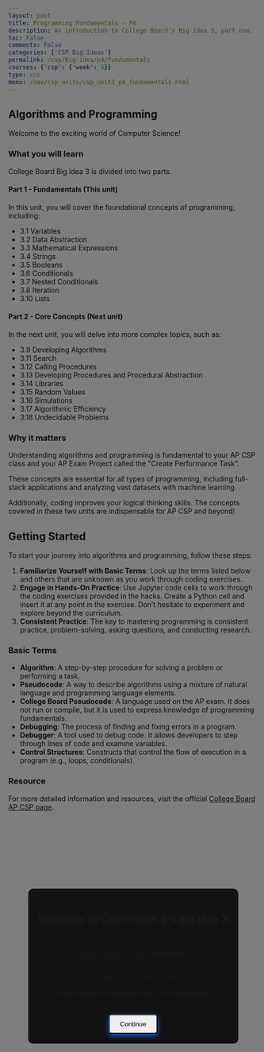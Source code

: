 ```yaml
---
layout: post
title: Programming Fundamentals - P4
description: An introduction to College Board's Big Idea 3, part one.  This is a collection of Python lessons to help students understand the fundamental algorithm and programming elementes required by College Board's AP Computer Science Principles curriculum.
toc: False
comments: False
categories: ['CSP Big Ideas']
permalink: /csp/big-idea/p4/fundamentals
courses: {'csp': {'week': 5}}
type: ccc
menu: /nav/csp_units/csp_unit3_p4_fundamentals.html
---
```


<style>
    .popup {
        position: fixed;
        display: block;
        width: auto;
        height: 100%;
        top: 0;
        left: 0;
        right: 0;
        bottom: 0;
        background-color: rgba(0,0,0,0.5);
        z-index: 2;
        }

    .popup-content {
        position: absolute;
        top: 50%;
        left: 50%;
        transform: translate(-50%, -50%);
        background-color: #121212;
        padding: 20px;
        border-radius: 10px;
        text-align: center;
    }


    .continue-btn {
        margin-top: 20px;
        padding: 10px 20px;
        border-radius: 5px;
        box-shadow: 0 4px 10px rgba(0, 110, 255, 0.9);
        cursor: pointer;
    }

    .continue-btn:hover {
        transform: translateY(-3px); /* Slight lift effect on hover */
        box-shadow: 0 6px 15px rgba(0, 110, 255, 1); /* Brighter and more intense shadow on hover */
    }
</style>

<div id="popup" class="popup">
    <div class="popup-content">
        <h2>Welcome to CSP Period 4's Big Idea 3</h2>
        <br>
        <p>Choose a topic you are interested in:</p>
        <br>
        {% include nav/p4prompt.html %}
        <br>
        <p>Press continue to navigate individual notebooks.</p>
        <button class="continue-btn" onclick="closePopup()">Continue</button>
    </div>
</div>

<script>
    function closePopup() {
        document.getElementById('popup').style.display = 'none';
    }
</script>

## Algorithms and Programming
Welcome to the exciting world of Computer Science!

### What you will learn

College Board Big Idea 3 is divided into two parts.

#### Part 1 - Fundamentals (This unit)
In this unit, you will cover the foundational concepts of programming, including:
- 3.1 Variables
- 3.2 Data Abstraction
- 3.3 Mathematical Expressions
- 3.4 Strings
- 3.5 Booleans
- 3.6 Conditionals
- 3.7 Nested Conditionals
- 3.8 Iteration
- 3.10 Lists

#### Part 2 - Core Concepts (Next unit)
In the next unit, you will delve into more complex topics, such as:
- 3.9 Developing Algorithms
- 3.11 Search
- 3.12 Calling Procedures
- 3.13 Developing Procedures and Procedural Abstraction
- 3.14 Libraries
- 3.15 Random Values
- 3.16 Simulations
- 3.17 Algorithmic Efficiency
- 3.18 Undecidable Problems

### Why it matters

Understanding algorithms and programming is fundamental to your AP CSP class and your AP Exam Project called the "Create Performance Task". 

These concepts are essential for all types of programming, including full-stack applications and analyzing vast datasets with machine learning.

Additionally, coding improves your logical thinking skills. The concepts covered in these two units are indispensable for AP CSP and beyond!

## Getting Started
To start your journey into algorithms and programming, follow these steps:

1. **Familiarize Yourself with Basic Terms**: Look up the terms listed below and others that are unknown as you work through coding exercises.
2. **Engage in Hands-On Practice**: Use Jupyter code cells to work through the coding exercises provided in the hacks. Create a Python cell and insert it at any point in the exercise. Don’t hesitate to experiment and explore beyond the curriculum.
3. **Consistent Practice**: The key to mastering programming is consistent practice, problem-solving, asking questions, and conducting research.

### Basic Terms
- **Algorithm**: A step-by-step procedure for solving a problem or performing a task.
- **Pseudocode**: A way to describe algorithms using a mixture of natural language and programming language elements.
- **College Board Pseudocode**: A language used on the AP exam. It does not run or compile, but it is used to express knowledge of programming fundamentals.
- **Debugging**: The process of finding and fixing errors in a program.
- **Debugger**: A tool used to debug code. It allows developers to step through lines of code and examine variables.
- **Control Structures**: Constructs that control the flow of execution in a program (e.g., loops, conditionals).

### Resource
For more detailed information and resources, visit the official [College Board AP CSP page](https://apstudents.collegeboard.org/courses/ap-computer-science-principles).
